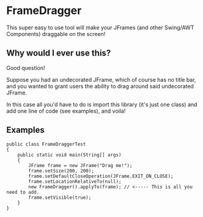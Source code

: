 FrameDragger
============

This super easy to use tool will make your JFrames (and other Swing/AWT Components) draggable on the screen!

Why would I ever use this?
--------------------------

Good question!

Suppose you had an undecorated JFrame, which of course has no title bar, and you wanted to grant users the ability to drag around said undecorated JFrame.

In this case all you'd have to do is import this library (it's just one class) and add one line of code (see examples), and voila!

Examples
--------

    public class FrameDraggerTest
    {
        public static void main(String[] args)
        {
            JFrame frame = new JFrame("Drag me!");
            frame.setSize(200, 200);
            frame.setDefaultCloseOperation(JFrame.EXIT_ON_CLOSE);
            frame.setLocationRelativeTo(null);
            new FrameDragger().applyTo(frame); // <----- This is all you need to add.
            frame.setVisible(true);
        }
    }
